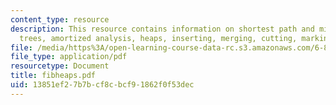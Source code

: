 ```yaml
---
content_type: resource
description: This resource contains information on shortest path and minimum spanning
  trees, amortized analysis, heaps, inserting, merging, cutting, marking, and utility.
file: /media/https%3A/open-learning-course-data-rc.s3.amazonaws.com/6-854j-advanced-algorithms-fall-2005/13851ef27b7bcf8cbcf91862f0f53dec_fibheaps.pdf
file_type: application/pdf
resourcetype: Document
title: fibheaps.pdf
uid: 13851ef2-7b7b-cf8c-bcf9-1862f0f53dec
---
```

